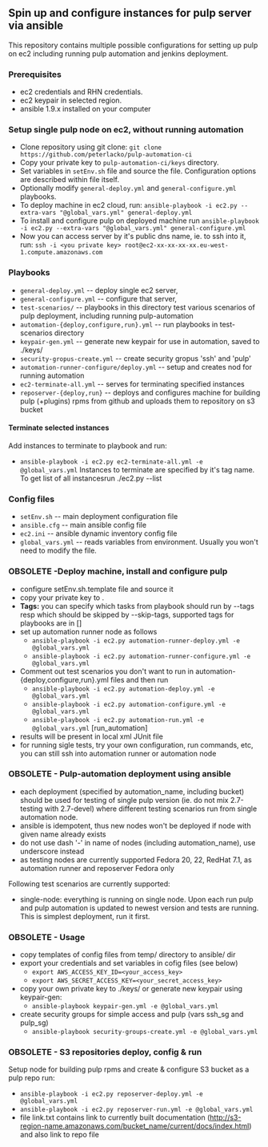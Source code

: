 ## Spin up and configure instances for pulp server via ansible
This repository contains multiple possible configurations for setting up pulp on
ec2 including running pulp automation and jenkins deployment.

### Prerequisites
* ec2 credentials and RHN credentials.
* ec2 keypair in selected region.
* ansible 1.9.x installed on your computer

### Setup single pulp node on ec2, without running automation
* Clone repository using git clone:
    `git clone https://github.com/peterlacko/pulp-automation-ci`
* Copy your private key to `pulp-automation-ci/keys` directory.
* Set variables in `setEnv.sh` file and source the file. Configuration options are described within file itself.
* Optionally modify `general-deploy.yml` and `general-configure.yml` playbooks.
* To deploy machine in ec2 cloud, run:
    `ansible-playbook -i ec2.py --extra-vars "@global_vars.yml" general-deploy.yml`
* To install and configure pulp on deployed machine run
    `ansible-playbook -i ec2.py --extra-vars "@global_vars.yml" general-configure.yml`
* Now you can access server by it's public dns name, ie. to ssh into it, run:
    `ssh -i <you private key> root@ec2-xx-xx-xx-xx.eu-west-1.compute.amazonaws.com`

### Playbooks
* `general-deploy.yml` -- deploy single ec2 server,
* `general-configure.yml` -- configure that server,
* `test-scenarios/` -- playbooks in this directory test various scenarios of pulp deployment, including running pulp-automation
* `automation-{deploy,configure,run}.yml` -- run playbooks in test-scenarios directory
* `keypair-gen.yml` -- generate new keypair for use in automation, saved to ./keys/
* `security-gropus-create.yml` -- create security gropus 'ssh' and 'pulp'
* `automation-runner-configure/deploy.yml` -- setup and creates nod for running automation
* `ec2-terminate-all.yml` -- serves for terminating specified instances
* `reposerver-{deploy,run}` -- deploys and configures machine for building pulp (+plugins) rpms from github and uploads them to repository on s3 bucket

#### Terminate selected instances
Add instances to terminate to playbook and run: 
* `ansible-playbook -i ec2.py ec2-terminate-all.yml -e @global_vars.yml`
Instances to terminate are specified by it's tag name. To get list of all instancesrun
    ./ec2.py --list

### Config files
* `setEnv.sh` -- main deployment configuration file
* `ansible.cfg` -- main ansible config file
* `ec2.ini` -- ansible dynamic inventory config file
* `global_vars.yml` -- reads variables from environment. Usually you won't need to modify the file.

### OBSOLETE -Deploy machine, install and configure pulp
* configure setEnv.sh.template file and source it
* copy your private key to .
* **Tags:** you can specify which tasks from playbook should run by --tags resp which should be skipped by --skip-tags, supported tags for playbooks are in []
* set up automation runner node as follows
    * `ansible-playbook -i ec2.py automation-runner-deploy.yml -e @global_vars.yml`
    * `ansible-playbook -i ec2.py automation-runner-configure.yml -e @global_vars.yml`
* Comment out test scenarios you don't want to run in automation-{deploy,configure,run}.yml files and then run
    * `ansible-playbook -i ec2.py automation-deploy.yml -e @global_vars.yml`
    * `ansible-playbook -i ec2.py automation-configure.yml -e @global_vars.yml`
    * `ansible-playbook -i ec2.py automation-run.yml -e @global_vars.yml` [run_automation]
* results will be present in local xml JUnit file
* for running sigle tests, try your own configuration, run commands, etc, you can still ssh into automation runner or automation node


### OBSOLETE - Pulp-automation deployment using ansible
* each deployment (specified by automation_name, including bucket) should be used for testing of single pulp version (ie. do not mix 2.7-testing with 2.7-devel) where different testing scenarios run from single automation node.
* ansible is idempotent, thus new nodes won't be deployed if node with given name already exists
* do not use dash '-' in name of nodes (including automation_name), use underscore instead
* as testing nodes are currently supported Fedora 20, 22, RedHat 7.1, as automation runner and reposerver Fedora only

Following test scenarios are currently supported:
* single-node: everything is running on single node. Upon each run pulp and pulp automation is updated to newest version and tests are running. This is simplest deployment, run it first.

### OBSOLETE - Usage
* copy templates of config files from temp/ directory to ansible/ dir
* export your credentials and set variables in cofig files (see below)
    * `export AWS_ACCESS_KEY_ID=<your_access_key>`
    * `export AWS_SECRET_ACCESS_KEY=<your_secret_access_key>`
* copy your own private key to ./keys/ or generate new keypair using keypair-gen: 
    * `ansible-playbook keypair-gen.yml -e @global_vars.yml`
* create security groups for simple access and pulp (vars ssh_sg and pulp_sg)
    * `ansible-playbook security-groups-create.yml -e @global_vars.yml`

### OBSOLETE - S3 repositories deploy, config & run
Setup node for building pulp rpms and create & configure S3 bucket as a pulp repo
run:
* `ansible-playbook -i ec2.py reposerver-deploy.yml -e @global_vars.yml`
* `ansible-playbook -i ec2.py reposerver-run.yml -e @global_vars.yml`
* file link.txt contains link to currently built documentation (http://s3-region-name.amazonaws.com/bucket_name/current/docs/index.html) and also link to repo file

